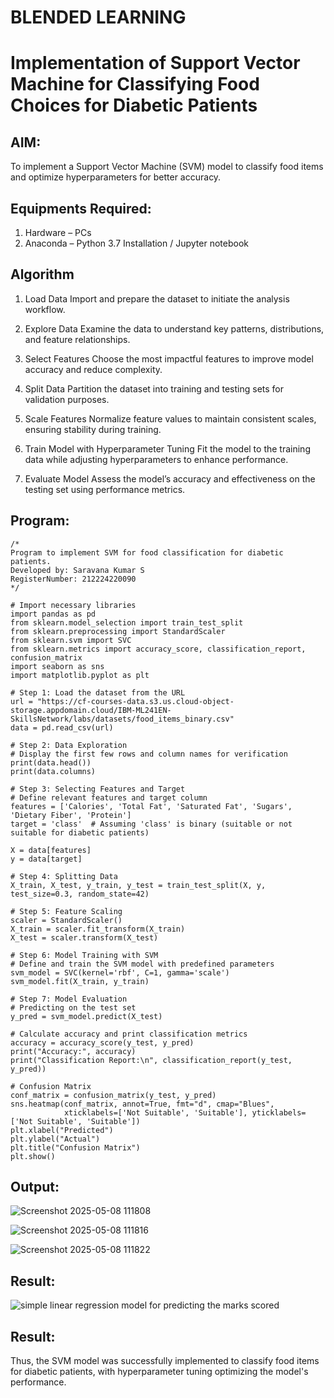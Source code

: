 # BLENDED LEARNING
# Implementation of Support Vector Machine for Classifying Food Choices for Diabetic Patients

## AIM:
To implement a Support Vector Machine (SVM) model to classify food items and optimize hyperparameters for better accuracy.

## Equipments Required:
1. Hardware – PCs
2. Anaconda – Python 3.7 Installation / Jupyter notebook

## Algorithm
1. Load Data
Import and prepare the dataset to initiate the analysis workflow.

2. Explore Data
Examine the data to understand key patterns, distributions, and feature relationships.

3. Select Features
Choose the most impactful features to improve model accuracy and reduce complexity.

4. Split Data
Partition the dataset into training and testing sets for validation purposes.

5. Scale Features
Normalize feature values to maintain consistent scales, ensuring stability during training.

6. Train Model with Hyperparameter Tuning
Fit the model to the training data while adjusting hyperparameters to enhance performance.

7. Evaluate Model
Assess the model’s accuracy and effectiveness on the testing set using performance metrics.


## Program:
```
/*
Program to implement SVM for food classification for diabetic patients.
Developed by: Saravana Kumar S
RegisterNumber: 212224220090
*/

# Import necessary libraries
import pandas as pd
from sklearn.model_selection import train_test_split
from sklearn.preprocessing import StandardScaler
from sklearn.svm import SVC
from sklearn.metrics import accuracy_score, classification_report, confusion_matrix
import seaborn as sns
import matplotlib.pyplot as plt

# Step 1: Load the dataset from the URL
url = "https://cf-courses-data.s3.us.cloud-object-storage.appdomain.cloud/IBM-ML241EN-SkillsNetwork/labs/datasets/food_items_binary.csv"
data = pd.read_csv(url)

# Step 2: Data Exploration
# Display the first few rows and column names for verification
print(data.head())
print(data.columns)

# Step 3: Selecting Features and Target
# Define relevant features and target column
features = ['Calories', 'Total Fat', 'Saturated Fat', 'Sugars', 'Dietary Fiber', 'Protein']
target = 'class'  # Assuming 'class' is binary (suitable or not suitable for diabetic patients)

X = data[features]
y = data[target]

# Step 4: Splitting Data
X_train, X_test, y_train, y_test = train_test_split(X, y, test_size=0.3, random_state=42)

# Step 5: Feature Scaling
scaler = StandardScaler()
X_train = scaler.fit_transform(X_train)
X_test = scaler.transform(X_test)

# Step 6: Model Training with SVM
# Define and train the SVM model with predefined parameters
svm_model = SVC(kernel='rbf', C=1, gamma='scale')
svm_model.fit(X_train, y_train)

# Step 7: Model Evaluation
# Predicting on the test set
y_pred = svm_model.predict(X_test)

# Calculate accuracy and print classification metrics
accuracy = accuracy_score(y_test, y_pred)
print("Accuracy:", accuracy)
print("Classification Report:\n", classification_report(y_test, y_pred))

# Confusion Matrix
conf_matrix = confusion_matrix(y_test, y_pred)
sns.heatmap(conf_matrix, annot=True, fmt="d", cmap="Blues", 
            xticklabels=['Not Suitable', 'Suitable'], yticklabels=['Not Suitable', 'Suitable'])
plt.xlabel("Predicted")
plt.ylabel("Actual")
plt.title("Confusion Matrix")
plt.show()

```

## Output:
![Screenshot 2025-05-08 111808](https://github.com/user-attachments/assets/aa8d52ab-7912-4b3d-80eb-59291cc25510)

![Screenshot 2025-05-08 111816](https://github.com/user-attachments/assets/e3b8440b-a297-4156-863e-e2e9b0a4087b)

![Screenshot 2025-05-08 111822](https://github.com/user-attachments/assets/8d644c1f-7f07-4ac4-9469-2437809fc987)

## Result:
![simple linear regression model for predicting the marks scored](sam.png)


## Result:
Thus, the SVM model was successfully implemented to classify food items for diabetic patients, with hyperparameter tuning optimizing the model's performance.
